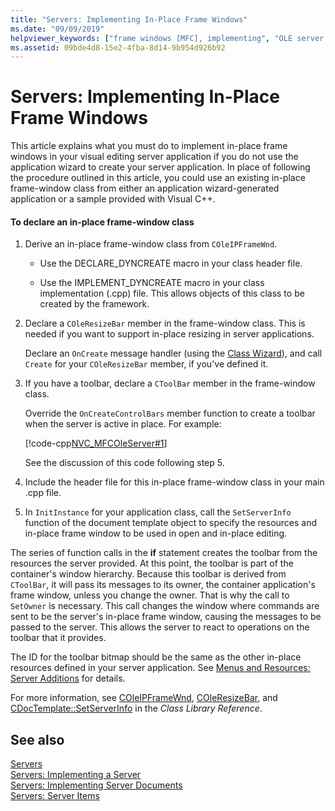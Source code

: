 ```yaml
---
title: "Servers: Implementing In-Place Frame Windows"
ms.date: "09/09/2019"
helpviewer_keywords: ["frame windows [MFC], implementing", "OLE server applications [MFC], frame windows", "servers, in-place frame windows", "frame windows [MFC], in-place", "in-place frame windows"]
ms.assetid: 09bde4d8-15e2-4fba-8d14-9b954d926b92
---
```

# Servers: Implementing In-Place Frame Windows

This article explains what you must do to implement in-place frame windows in your visual editing server application if you do not use the application wizard to create your server application. In place of following the procedure outlined in this article, you could use an existing in-place frame-window class from either an application wizard-generated application or a sample provided with Visual C++.

#### To declare an in-place frame-window class

1. Derive an in-place frame-window class from `COleIPFrameWnd`.

   - Use the DECLARE_DYNCREATE macro in your class header file.

   - Use the IMPLEMENT_DYNCREATE macro in your class implementation (.cpp) file. This allows objects of this class to be created by the framework.

1. Declare a `COleResizeBar` member in the frame-window class. This is needed if you want to support in-place resizing in server applications.

   Declare an `OnCreate` message handler (using the [Class Wizard](reference/mfc-class-wizard.md)), and call `Create` for your `COleResizeBar` member, if you've defined it.

1. If you have a toolbar, declare a `CToolBar` member in the frame-window class.

   Override the `OnCreateControlBars` member function to create a toolbar when the server is active in place. For example:

   [!code-cpp[NVC_MFCOleServer#1](../mfc/codesnippet/cpp/servers-implementing-in-place-frame-windows_1.cpp)]

   See the discussion of this code following step 5.

1. Include the header file for this in-place frame-window class in your main .cpp file.

1. In `InitInstance` for your application class, call the `SetServerInfo` function of the document template object to specify the resources and in-place frame window to be used in open and in-place editing.

The series of function calls in the **if** statement creates the toolbar from the resources the server provided. At this point, the toolbar is part of the container's window hierarchy. Because this toolbar is derived from `CToolBar`, it will pass its messages to its owner, the container application's frame window, unless you change the owner. That is why the call to `SetOwner` is necessary. This call changes the window where commands are sent to be the server's in-place frame window, causing the messages to be passed to the server. This allows the server to react to operations on the toolbar that it provides.

The ID for the toolbar bitmap should be the same as the other in-place resources defined in your server application. See [Menus and Resources: Server Additions](../mfc/menus-and-resources-server-additions.md) for details.

For more information, see [COleIPFrameWnd](../mfc/reference/coleipframewnd-class.md), [COleResizeBar](../mfc/reference/coleresizebar-class.md), and [CDocTemplate::SetServerInfo](../mfc/reference/cdoctemplate-class.md#setserverinfo) in the *Class Library Reference*.

## See also

[Servers](../mfc/servers.md)<br/>
[Servers: Implementing a Server](../mfc/servers-implementing-a-server.md)<br/>
[Servers: Implementing Server Documents](../mfc/servers-implementing-server-documents.md)<br/>
[Servers: Server Items](../mfc/servers-server-items.md)
